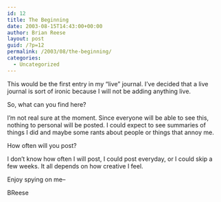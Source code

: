 ```yaml
---
id: 12
title: The Beginning
date: 2003-08-15T14:43:00+00:00
author: Brian Reese
layout: post
guid: /?p=12
permalink: /2003/08/the-beginning/
categories:
  - Uncategorized
---
```

This would be the first entry in my &#8220;live&#8221; journal. I&#8217;ve decided that a live journal is sort of ironic because I will not be adding anything live.

So, what can you find here?
  
I&#8217;m not real sure at the moment. Since everyone will be able to see this, nothing to personal will be posted. I could expect to see summaries of things I did and maybe some rants about people or things that annoy me.

How often will you post?
  
I don&#8217;t know how often I will post, I could post everyday, or I could skip a few weeks. It all depends on how creative I feel.

Enjoy spying on me&#8211;
  
BReese